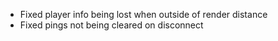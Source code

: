 * Fixed player info being lost when outside of render distance
* Fixed pings not being cleared on disconnect
